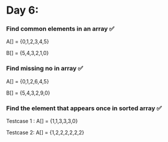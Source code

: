 # Day 6: 
### Find common elements in an array ✅
A[] = {0,1,2,3,4,5}

B[] = {5,4,3,2,1,0}
### Find missing no in array  ✅
A[] = {0,1,2,6,4,5}

B[] = {5,4,3,2,9,0}
### Find the element that appears once in sorted array ✅
Testcase 1 : 
A[] = {1,1,3,3,3,0}

Testcase 2:
A[] = {1,2,2,2,2,2,2}
